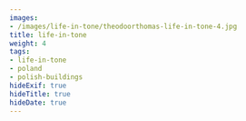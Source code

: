```yaml
---
images:
- /images/life-in-tone/theodoorthomas-life-in-tone-4.jpg
title: life-in-tone
weight: 4
tags:
- life-in-tone
- poland
- polish-buildings
hideExif: true
hideTitle: true
hideDate: true
---
```

